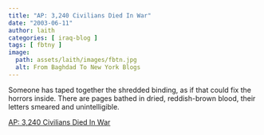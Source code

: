 ```yaml
---
title: "AP: 3,240 Civilians Died In War"
date: "2003-06-11"
author: laith
categories: [ iraq-blog ]
tags: [ fbtny ]
image:
  path: assets/laith/images/fbtn.jpg
  alt: From Baghdad To New York Blogs
---
```


Someone has taped together the shredded binding, as if that could fix the horrors inside. There are pages bathed in dried, reddish-brown blood, their letters smeared and unintelligible.   

  
[AP: 3,240 Civilians Died In War](https://www.cbsnews.com/news/ap-3240-civilians-died-in-war/)
